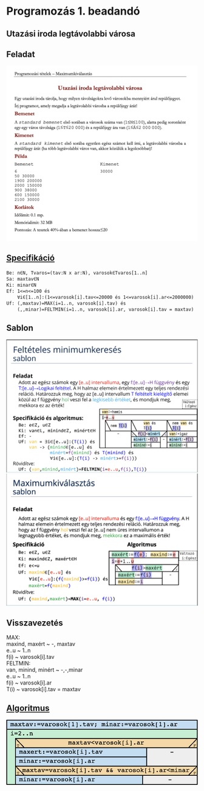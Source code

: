 # Programozás 1. beadandó
## Utazási iroda legtávolabbi városa
## Feladat
![Feladat](image.png)

## [Specifikáció](https://progalap.elte.hu/specifikacio/?data=H4sIAAAAAAAAE41RwUrDQBD9lWFPCSxlN7FFl%2B5BoYJoc7GCkOSw1BQW7VaSWAql4LG%2F4nf4J%2F0SZ7tLbNpUzGln3ps3703WpHovpnqmp6rWC0MEuSkEmN12m1CYLFW5qGRQq6VIYAWqFElIYd9dvCLHEVLe65k8M49KwFytkG3HM3OvsdZGla4czQTwoTRDyRmD768KMgP47bafGhlORQRI8QtSnfdQbCgjxvxEG1SlxxgLM%2FOE%2BgF1BkI5vn4OtLSajWGvF1oltzqgdG8wlLejh8n4LukaUeWxAkifMySU1EVVV0Ska%2FKiaoUHNAIGmfETAlK3am2PCH1G7RUhtp439BDiV8yDLlIbtT2H8v4p2ozGlyfY4K%2FBiLOWo8z%2BR5fNgVjZA3kc4xo1LzAkvsqi%2BnirieAbepj94lz2yKc7it3Z9VzeyeVHNhuP%2FD%2F%2B4nP%2BeOfObtexP1rbSfx7rTNO8s0P2HpCFnEDAAA%3D)
```
Be: n∈N, Tvaros=(tav:N x ar:N), varosok∈Tvaros[1..n]
Sa: maxtav∈N
Ki: minar∈N
Ef: 1<=n<=100 és 
    ∀i∈[1..n]:(1<=varosok[i].tav<=20000 és 1<=varosok[i].ar<=2000000)
Uf: (,maxtav)=MAX(i=1..n, varosok[i].tav) és
    (,,minar)=FELTMIN(i=1..n, varosok[i].ar, varosok[i].tav = maxtav)
```

## Sablon
![Feltételes minimumkeresés sablon](image-1.png)
![Maximumkiválasztás sablon](image-2.png)

## Visszavezetés
MAX:  
maxind, maxért ~ -, maxtav  
e..u           ~ 1..n  
f(i)           ~ varosok[i].tav  
FELTMIN:  
van, minind, minért ~ -,-,minar  
e..u                ~ 1..n  
f(i)                ~ varosok[i].ar  
T(i)                ~ varosok[i].tav = maxtav  

## [Algoritmus](https://progalap.elte.hu/stuki/?data=H4sIAAAAAAAAE61W227iMBD9lcor9QmhkDRQqPoA3YrSG7tAb1vx4NgOuISYOgF6Ef%2B%2BdsCD04tYtOQBnJOZc8bHYyfviFNUQ06xXHK9ku8dlip%2BuXzgVFEBDcWMyZZ6HE%2BjqIASFjGSMrpGYkFZgmrvKGiEv0e8fq3HGR8ABTTBksWpTkKXnlcV1SjW3JxSFqNaiKOEFVD6OmEqIBZighaFdaDhszLXfMsivmZK2POUxYSpBDLkEVU5LapqfUTh5a9SfDGrqyfi5k%2BSvHVuUF9pAm40rcBt5pCkOGVjFa4iUvaSKmiMX1I8qx3PsBSJGD2W%2BkV1f7Q35jGWORhLPf2rpyt%2FQAMJpQCQK2Xe80nl7i3aaCcEGj4r0%2BIDO7Y3dTj%2FOb9uBXfqSef%2BkkfN12FmKlAaZUtjG1PnSi6TFTHlKRcqAPFjt1jUKYGgr91VaXljVAXtsHTfuxgRqACAXAXN%2BcnUZ53uRi8h0PBZmRafZci2Xvrt54hPmnrvdM9Ou95DhWZe%2BrF7cR64bVAGIKc8fhKNDj7BG2cCgYbPytzRTEyBunzgMXIW8TZNzcMPfbDcXftRemQ2Es82ksqQU9aQOCbDXHtYK5ZRfxECVmjfzXqA7%2BsF2qaDvj4YmEzXJwDPDgYtCitvRAH4f9H8qcPNqUPCm5SI9BIkAchJDly%2FMwrrtxv7CwINn5Vp8cF5sX1%2FNetNp9vrDbL%2Buu88P7S9WQvkAMjJnctTGUnX21g%2BBBo%2BK3M35UOBunzgMXIW8Q62x4cW29vH48lR9rOXawS9jbIG%2BX77WMv43fYBq%2FSBaRYJDkwDbNdW%2F9zJSjNRpZNUDCQea6ffUYzHmuMKc%2F3CUAkcB5H%2BdkHqVgrx6TWUDMX8dh22KkWjZwxTJlfQoq%2FNjoTMPoOWZT2iH2HoqEvR%2FND%2FoV4ShRHAAseHUZiNKo7n4GxEGA4PK6i%2FnGUDk9FAimlMV8SBG7g6TP8bYkYMxioEm1GYjegBcZir6fTX2g7pLI8%2FseprNWd1ZbNSl8FC12AspGSJVavLp45zSKq%2BHjHGDmjZdmSx%2BAtjyzKergoAAA%3D%3D)
![Algoritmus](image-3.png)
